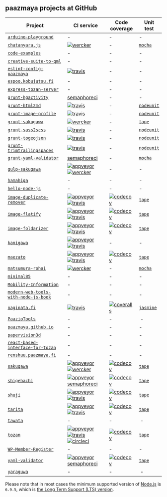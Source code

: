 ## paazmaya projects at GitHub

Project | CI service | Code coverage | Unit test
------- | ---------- | ------------- | ---------
[`arduino-playground`](https://github.com/paazmaya/arduino-playground) | - | - | -
[`chatanyara.js`](https://github.com/paazmaya/chatanyara.js) | [![wercker](https://img.shields.io/wercker/ci/paazmaya/chatanyara.js.svg?style=flat-square&label=wercker)](https://app.wercker.com/paazmaya/chatanyara.js) | - | [`mocha`](https://npmjs.org/package/mocha)
[`code-examples`](https://github.com/paazmaya/code-examples) | - | - | -
[`creative-suite-to-qml`](https://github.com/paazmaya/creative-suite-to-qml) | - | - | -
[`eslint-config-paazmaya`](https://github.com/paazmaya/eslint-config-paazmaya) | [![travis](https://img.shields.io/travis/paazmaya/eslint-config-paazmaya/master.svg?style=flat-square&label=travis)](https://travis-ci.org/paazmaya/eslint-config-paazmaya) | - | -
[`espoo.kobujutsu.fi`](https://github.com/paazmaya/espoo.kobujutsu.fi) | - | - | -
[`express-tozan-server`](https://github.com/paazmaya/express-tozan-server) | - | - | -
[`grunt-hgactivity`](https://github.com/paazmaya/grunt-hgactivity) | [semaphoreci](https://semaphoreci.com/paazmaya/grunt-hgactivity) | - | -
[`grunt-html2md`](https://github.com/paazmaya/grunt-html2md) | [![travis](https://img.shields.io/travis/paazmaya/grunt-html2md/master.svg?style=flat-square&label=travis)](https://travis-ci.org/paazmaya/grunt-html2md) | - | [`nodeunit`](https://npmjs.org/package/grunt-contrib-nodeunit)
[`grunt-image-profile`](https://github.com/paazmaya/grunt-image-profile) | [![travis](https://img.shields.io/travis/paazmaya/grunt-image-profile/master.svg?style=flat-square&label=travis)](https://travis-ci.org/paazmaya/grunt-image-profile) | - | [`nodeunit`](https://npmjs.org/package/grunt-contrib-nodeunit)
[`grunt-sakugawa`](https://github.com/paazmaya/grunt-sakugawa) | [![wercker](https://img.shields.io/wercker/ci/paazmaya/grunt-sakugawa.svg?style=flat-square&label=wercker)](https://app.wercker.com/paazmaya/grunt-sakugawa) | - | [`tape`](https://npmjs.org/package/tape)
[`grunt-sass2scss`](https://github.com/paazmaya/grunt-sass2scss) | [![travis](https://img.shields.io/travis/paazmaya/grunt-sass2scss/master.svg?style=flat-square&label=travis)](https://travis-ci.org/paazmaya/grunt-sass2scss) | - | [`nodeunit`](https://npmjs.org/package/grunt-contrib-nodeunit)
[`grunt-togeojson`](https://github.com/paazmaya/grunt-togeojson) | [![travis](https://img.shields.io/travis/paazmaya/grunt-togeojson/master.svg?style=flat-square&label=travis)](https://travis-ci.org/paazmaya/grunt-togeojson) | - | [`nodeunit`](https://npmjs.org/package/grunt-contrib-nodeunit)
[`grunt-trimtrailingspaces`](https://github.com/paazmaya/grunt-trimtrailingspaces) | [![travis](https://img.shields.io/travis/paazmaya/grunt-trimtrailingspaces/master.svg?style=flat-square&label=travis)](https://travis-ci.org/paazmaya/grunt-trimtrailingspaces) | - | [`nodeunit`](https://npmjs.org/package/grunt-contrib-nodeunit)
[`grunt-yaml-validator`](https://github.com/paazmaya/grunt-yaml-validator) | [semaphoreci](https://semaphoreci.com/paazmaya/grunt-yaml-validator) | - | [`mocha`](https://npmjs.org/package/mocha)
[`gulp-sakugawa`](https://github.com/paazmaya/gulp-sakugawa) | [![appveyor](https://img.shields.io/appveyor/ci/paazmaya/gulp-sakugawa/master.svg?style=flat-square&label=appveyor)](https://ci.appveyor.com/project/paazmaya/gulp-sakugawa) [![wercker](https://img.shields.io/wercker/ci/paazmaya/gulp-sakugawa.svg?style=flat-square&label=wercker)](https://app.wercker.com/paazmaya/gulp-sakugawa) | - | -
[`hamahiga`](https://github.com/paazmaya/hamahiga) | - | - | -
[`hello-node-js`](https://github.com/paazmaya/hello-node-js) | - | - | -
[`image-duplicate-remover`](https://github.com/paazmaya/image-duplicate-remover) | [![appveyor](https://img.shields.io/appveyor/ci/paazmaya/image-duplicate-remover/master.svg?style=flat-square&label=appveyor)](https://ci.appveyor.com/project/paazmaya/image-duplicate-remover) [![travis](https://img.shields.io/travis/paazmaya/image-duplicate-remover/master.svg?style=flat-square&label=travis)](https://travis-ci.org/paazmaya/image-duplicate-remover) | [![codecov](https://img.shields.io/codecov/c/github/paazmaya/image-duplicate-remover/master.svg?style=flat-square&label=codecov)](https://codecov.io/gh/paazmaya/image-duplicate-remover) | [`tape`](https://npmjs.org/package/tape)
[`image-flatify`](https://github.com/paazmaya/image-flatify) | [![appveyor](https://img.shields.io/appveyor/ci/paazmaya/image-flatify/master.svg?style=flat-square&label=appveyor)](https://ci.appveyor.com/project/paazmaya/image-flatify) [![travis](https://img.shields.io/travis/paazmaya/image-flatify/master.svg?style=flat-square&label=travis)](https://travis-ci.org/paazmaya/image-flatify) | [![codecov](https://img.shields.io/codecov/c/github/paazmaya/image-flatify/master.svg?style=flat-square&label=codecov)](https://codecov.io/gh/paazmaya/image-flatify) | [`tape`](https://npmjs.org/package/tape)
[`image-foldarizer`](https://github.com/paazmaya/image-foldarizer) | [![appveyor](https://img.shields.io/appveyor/ci/paazmaya/image-foldarizer/master.svg?style=flat-square&label=appveyor)](https://ci.appveyor.com/project/paazmaya/image-foldarizer) [![travis](https://img.shields.io/travis/paazmaya/image-foldarizer/master.svg?style=flat-square&label=travis)](https://travis-ci.org/paazmaya/image-foldarizer) | [![codecov](https://img.shields.io/codecov/c/github/paazmaya/image-foldarizer/master.svg?style=flat-square&label=codecov)](https://codecov.io/gh/paazmaya/image-foldarizer) | [`tape`](https://npmjs.org/package/tape)
[`kanigawa`](https://github.com/paazmaya/kanigawa) | [![appveyor](https://img.shields.io/appveyor/ci/paazmaya/kanigawa/master.svg?style=flat-square&label=appveyor)](https://ci.appveyor.com/project/paazmaya/kanigawa) [![travis](https://img.shields.io/travis/paazmaya/kanigawa/master.svg?style=flat-square&label=travis)](https://travis-ci.org/paazmaya/kanigawa) | - | -
[`maezato`](https://github.com/paazmaya/maezato) | [![appveyor](https://img.shields.io/appveyor/ci/paazmaya/maezato/master.svg?style=flat-square&label=appveyor)](https://ci.appveyor.com/project/paazmaya/maezato) [![travis](https://img.shields.io/travis/paazmaya/maezato/master.svg?style=flat-square&label=travis)](https://travis-ci.org/paazmaya/maezato) | [![codecov](https://img.shields.io/codecov/c/github/paazmaya/maezato/master.svg?style=flat-square&label=codecov)](https://codecov.io/gh/paazmaya/maezato) | [`tape`](https://npmjs.org/package/tape)
[`matsumura-rohai`](https://github.com/paazmaya/matsumura-rohai) | [![wercker](https://img.shields.io/wercker/ci/paazmaya/matsumura-rohai.svg?style=flat-square&label=wercker)](https://app.wercker.com/paazmaya/matsumura-rohai) | - | [`mocha`](https://npmjs.org/package/mocha)
[`minimal85`](https://github.com/paazmaya/minimal85) | - | - | -
[`Mobility-Information`](https://github.com/paazmaya/Mobility-Information) | - | - | -
[`modern-web-tools-with-node-js-book`](https://github.com/paazmaya/modern-web-tools-with-node-js-book) | - | - | -
[`naginata.fi`](https://github.com/paazmaya/naginata.fi) | [![travis](https://img.shields.io/travis/paazmaya/naginata.fi/master.svg?style=flat-square&label=travis)](https://travis-ci.org/paazmaya/naginata.fi) | [![coveralls](https://img.shields.io/coveralls/paazmaya/naginata.fi/master.svg?style=flat-square&label=coveralls)](https://coveralls.io/github/paazmaya/naginata.fi) | [`jasmine`](https://npmjs.org/package/grunt-contrib-jasmine)
[`PaazioTools`](https://github.com/paazmaya/PaazioTools) | - | - | -
[`paazmaya.github.io`](https://github.com/paazmaya/paazmaya.github.io) | - | - | -
[`papervision3d`](https://github.com/paazmaya/papervision3d) | - | - | -
[`react-based-interface-for-tozan`](https://github.com/paazmaya/react-based-interface-for-tozan) | - | - | -
[`renshuu.paazmaya.fi`](https://github.com/paazmaya/renshuu.paazmaya.fi) | - | - | -
[`sakugawa`](https://github.com/paazmaya/sakugawa) | [![appveyor](https://img.shields.io/appveyor/ci/paazmaya/sakugawa/master.svg?style=flat-square&label=appveyor)](https://ci.appveyor.com/project/paazmaya/sakugawa) [![wercker](https://img.shields.io/wercker/ci/paazmaya/sakugawa.svg?style=flat-square&label=wercker)](https://app.wercker.com/paazmaya/sakugawa) | [![codecov](https://img.shields.io/codecov/c/github/paazmaya/sakugawa/master.svg?style=flat-square&label=codecov)](https://codecov.io/gh/paazmaya/sakugawa) | [`tape`](https://npmjs.org/package/tape)
[`shigehachi`](https://github.com/paazmaya/shigehachi) | [![appveyor](https://img.shields.io/appveyor/ci/paazmaya/shigehachi/master.svg?style=flat-square&label=appveyor)](https://ci.appveyor.com/project/paazmaya/shigehachi) [semaphoreci](https://semaphoreci.com/paazmaya/shigehachi) | [![codecov](https://img.shields.io/codecov/c/github/paazmaya/shigehachi/master.svg?style=flat-square&label=codecov)](https://codecov.io/gh/paazmaya/shigehachi) | [`tape`](https://npmjs.org/package/tape)
[`shuji`](https://github.com/paazmaya/shuji) | [![appveyor](https://img.shields.io/appveyor/ci/paazmaya/shuji/master.svg?style=flat-square&label=appveyor)](https://ci.appveyor.com/project/paazmaya/shuji) [![travis](https://img.shields.io/travis/paazmaya/shuji/master.svg?style=flat-square&label=travis)](https://travis-ci.org/paazmaya/shuji) | [![codecov](https://img.shields.io/codecov/c/github/paazmaya/shuji/master.svg?style=flat-square&label=codecov)](https://codecov.io/gh/paazmaya/shuji) | [`tape`](https://npmjs.org/package/tape)
[`tarita`](https://github.com/paazmaya/tarita) | [![appveyor](https://img.shields.io/appveyor/ci/paazmaya/tarita/master.svg?style=flat-square&label=appveyor)](https://ci.appveyor.com/project/paazmaya/tarita) [![travis](https://img.shields.io/travis/paazmaya/tarita/master.svg?style=flat-square&label=travis)](https://travis-ci.org/paazmaya/tarita) | [![codecov](https://img.shields.io/codecov/c/github/paazmaya/tarita/master.svg?style=flat-square&label=codecov)](https://codecov.io/gh/paazmaya/tarita) | [`tape`](https://npmjs.org/package/tape)
[`tawata`](https://github.com/paazmaya/tawata) | - | - | -
[`tozan`](https://github.com/paazmaya/tozan) | [![appveyor](https://img.shields.io/appveyor/ci/paazmaya/tozan/master.svg?style=flat-square&label=appveyor)](https://ci.appveyor.com/project/paazmaya/tozan) [![travis](https://img.shields.io/travis/paazmaya/tozan/master.svg?style=flat-square&label=travis)](https://travis-ci.org/paazmaya/tozan) [![circleci](https://img.shields.io/circleci/project/github/paazmaya/tozan/master.svg)](https://circleci.com/gh/paazmaya/tozan) | [![codecov](https://img.shields.io/codecov/c/github/paazmaya/tozan/master.svg?style=flat-square&label=codecov)](https://codecov.io/gh/paazmaya/tozan) | [`tape`](https://npmjs.org/package/tape)
[`WP-Member-Register`](https://github.com/paazmaya/WP-Member-Register) | - | - | -
[`yaml-validator`](https://github.com/paazmaya/yaml-validator) | [![appveyor](https://img.shields.io/appveyor/ci/paazmaya/yaml-validator/master.svg?style=flat-square&label=appveyor)](https://ci.appveyor.com/project/paazmaya/yaml-validator) [semaphoreci](https://semaphoreci.com/paazmaya/yaml-validator) | [![codecov](https://img.shields.io/codecov/c/github/paazmaya/yaml-validator/master.svg?style=flat-square&label=codecov)](https://codecov.io/gh/paazmaya/yaml-validator) | [`tape`](https://npmjs.org/package/tape)
[`yaraguwa`](https://github.com/paazmaya/yaraguwa) | - | - | -

Please note that in most cases the minimum supported version of [Node.js](https://nodejs.org/en/) is `6.9.5`, which is [the Long Term Support (LTS) version](https://github.com/nodejs/LTS#lts-schedule1).
